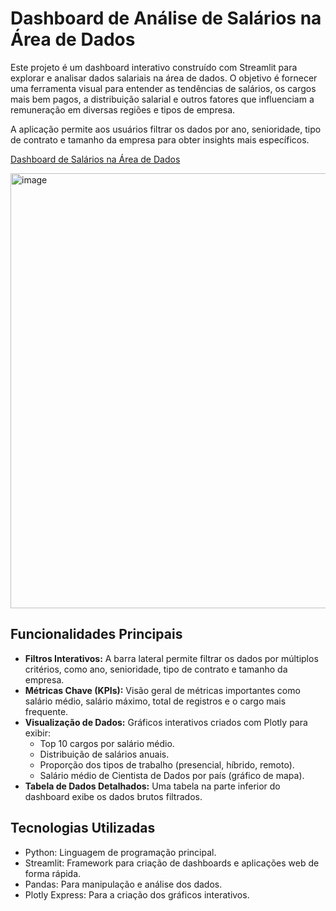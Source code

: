 # Dashboard de Análise de Salários na Área de Dados

Este projeto é um dashboard interativo construído com Streamlit para explorar e analisar dados salariais na área de dados. O objetivo é fornecer uma ferramenta visual para entender as tendências de salários, os cargos mais bem pagos, a distribuição salarial e outros fatores que influenciam a remuneração em diversas regiões e tipos de empresa.

A aplicação permite aos usuários filtrar os dados por ano, senioridade, tipo de contrato e tamanho da empresa para obter insights mais específicos.

[Dashboard de Salários na Área de Dados](https://imersao-dados-python-construindo-um-dashboard-interativo-axksi.streamlit.app/) 

<img width="1365" height="696" alt="image" src="https://github.com/user-attachments/assets/20a989dc-486b-485f-a5ca-8a917e4d7075" />

## Funcionalidades Principais

- **Filtros Interativos:** A barra lateral permite filtrar os dados por múltiplos critérios, como ano, senioridade, tipo de contrato e tamanho da empresa.
- **Métricas Chave (KPIs):** Visão geral de métricas importantes como salário médio, salário máximo, total de registros e o cargo mais frequente.
- **Visualização de Dados:** Gráficos interativos criados com Plotly para exibir:
    - Top 10 cargos por salário médio.
    - Distribuição de salários anuais.
    - Proporção dos tipos de trabalho (presencial, híbrido, remoto).
    - Salário médio de Cientista de Dados por país (gráfico de mapa).
- **Tabela de Dados Detalhados:** Uma tabela na parte inferior do dashboard exibe os dados brutos filtrados.

## Tecnologias Utilizadas
- Python: Linguagem de programação principal.
- Streamlit: Framework para criação de dashboards e aplicações web de forma rápida.
- Pandas: Para manipulação e análise dos dados.
- Plotly Express: Para a criação dos gráficos interativos.


